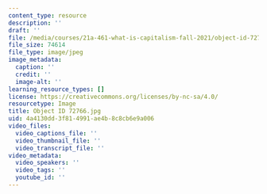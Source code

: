 ```yaml
---
content_type: resource
description: ''
draft: ''
file: /media/courses/21a-461-what-is-capitalism-fall-2021/object-id-72766.jpg
file_size: 74614
file_type: image/jpeg
image_metadata:
  caption: ''
  credit: ''
  image-alt: ''
learning_resource_types: []
license: https://creativecommons.org/licenses/by-nc-sa/4.0/
resourcetype: Image
title: Object ID 72766.jpg
uid: 4a4130dd-3f81-4991-ae4b-8c8cb6e9a006
video_files:
  video_captions_file: ''
  video_thumbnail_file: ''
  video_transcript_file: ''
video_metadata:
  video_speakers: ''
  video_tags: ''
  youtube_id: ''
---
```

